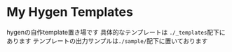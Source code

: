 # My Hygen Templates

hygenの自作template置き場です
具体的なテンプレートは `./_templates`配下にあります
テンプレートの出力サンプルは`./sample/`配下に置いております
